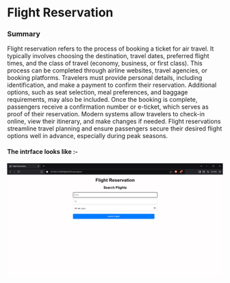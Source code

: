 <h1>
  Flight Reservation
</h1>
<h3>
  Summary
</h3>
<p>
  Flight reservation refers to the process of booking a ticket for air travel. It typically involves choosing the destination, travel dates, preferred flight times, and the class of travel (economy, business, or first class). This process can be completed through airline websites, travel agencies, or booking platforms. Travelers must provide personal details, including identification, and make a payment to confirm their reservation. Additional options, such as seat selection, meal preferences, and baggage requirements, may also be included. Once the booking is complete, passengers receive a confirmation number or e-ticket, which serves as proof of their reservation. Modern systems allow travelers to check-in online, view their itinerary, and make changes if needed. Flight reservations streamline travel planning and ensure passengers secure their desired flight options well in advance, especially during peak seasons.
</p>
<h4>
  The intrface looks like :-
</h4>
<img src = "interface.png">

